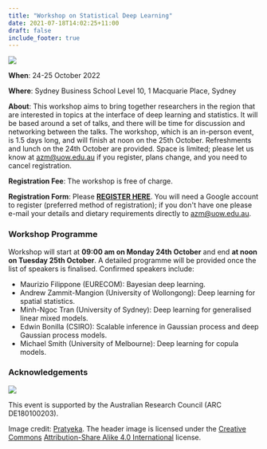 ```yaml
---
title: "Workshop on Statistical Deep Learning"
date: 2021-07-18T14:02:25+11:00
draft: false
include_footer: true
---
```


![ ](deepspat-website/images/circularquay.jpg)

**When**: 24-25 October 2022

**Where**: Sydney Business School Level 10, 1 Macquarie Place, Sydney

**About**: This workshop aims to bring together researchers in the region that are interested in topics at the interface of deep learning and statistics. It will be based around a set of talks, and there will be time for discussion and networking between the talks. The workshop, which is an in-person event, is 1.5 days long, and will finish at noon on the 25th October. Refreshments and lunch on the 24th October are provided. Space is limited; please let us know at azm@uow.edu.au if you register, plans change, and you need to cancel registration. 


**Registration Fee**: The workshop is free of charge.

**Registration Form**: Please [**REGISTER HERE**](https://docs.google.com/forms/d/e/1FAIpQLSfKFmrZkOzeR2sslVGVKRaEShotN11wCp3S3Ia-aklf9GtqgQ/viewform?usp=sf_link). You will need a Google account to register (preferred method of registration); if you don't have one please e-mail your details and dietary requirements directly to azm@uow.edu.au. 

### Workshop Programme

Workshop will start at **09:00 am on Monday 24th October** and end **at noon on Tuesday 25th October**. A detailed programme will be provided once the list of speakers is finalised. Confirmed speakers include:

- Maurizio Filippone (EURECOM): Bayesian deep learning.
- Andrew Zammit-Mangion (University of Wollongong): Deep learning for spatial statistics.
- Minh-Ngoc Tran (University of Sydney): Deep learning for generalised linear mixed models.
- Edwin Bonilla (CSIRO): Scalable inference in Gaussian process and deep Gaussian process models.
- Michael Smith (University of Melbourne): Deep learning for copula models.

### Acknowledgements

![ ](deepspat-website/images/ARC_Logo2.jpg)

This event is supported by the Australian Research Council (ARC DE180100203). 

Image credit: [Pratyeka](https://commons.wikimedia.org/wiki/File:Circular_Quay_from_Sydney_Harbour_Bridge_(2015-02-08).jpg). The header image is licensed under the [Creative Commons](https://en.wikipedia.org/wiki/Creative_Commons) [Attribution-Share Alike 4.0 International](https://creativecommons.org/licenses/by-sa/4.0/deed.en) license.
